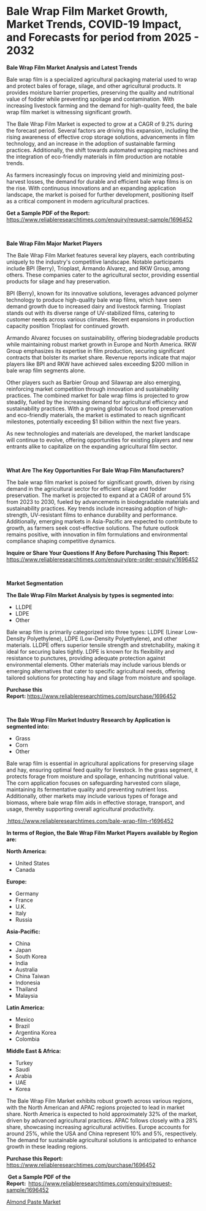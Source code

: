 <p><h1>Bale Wrap Film Market Growth, Market Trends, COVID-19 Impact, and Forecasts for period from 2025 - 2032</h1></p><p><strong>Bale Wrap Film Market Analysis and Latest Trends</strong></p>
<p><p>Bale wrap film is a specialized agricultural packaging material used to wrap and protect bales of forage, silage, and other agricultural products. It provides moisture barrier properties, preserving the quality and nutritional value of fodder while preventing spoilage and contamination. With increasing livestock farming and the demand for high-quality feed, the bale wrap film market is witnessing significant growth.</p><p>The Bale Wrap Film Market is expected to grow at a CAGR of 9.2% during the forecast period. Several factors are driving this expansion, including the rising awareness of effective crop storage solutions, advancements in film technology, and an increase in the adoption of sustainable farming practices. Additionally, the shift towards automated wrapping machines and the integration of eco-friendly materials in film production are notable trends.</p><p>As farmers increasingly focus on improving yield and minimizing post-harvest losses, the demand for durable and efficient bale wrap films is on the rise. With continuous innovations and an expanding application landscape, the market is poised for further development, positioning itself as a critical component in modern agricultural practices.</p></p>
<p><strong>Get a Sample PDF of the Report:&nbsp;</strong> <a href="https://www.reliableresearchtimes.com/enquiry/request-sample/1696452?utm_campaign=3565&utm_medium=2&utm_source=Github&utm_content=ia&utm_term=27032025&utm_id=bale-wrap-film">https://www.reliableresearchtimes.com/enquiry/request-sample/1696452</a></p>
<p>&nbsp;</p>
<p><strong>Bale Wrap Film Major Market Players</strong></p>
<p><p>The Bale Wrap Film Market features several key players, each contributing uniquely to the industry's competitive landscape. Notable participants include BPI (Berry), Trioplast, Armando Alvarez, and RKW Group, among others. These companies cater to the agricultural sector, providing essential products for silage and hay preservation.</p><p>BPI (Berry), known for its innovative solutions, leverages advanced polymer technology to produce high-quality bale wrap films, which have seen demand growth due to increased dairy and livestock farming. Trioplast stands out with its diverse range of UV-stabilized films, catering to customer needs across various climates. Recent expansions in production capacity position Trioplast for continued growth.</p><p>Armando Alvarez focuses on sustainability, offering biodegradable products while maintaining robust market growth in Europe and North America. RKW Group emphasizes its expertise in film production, securing significant contracts that bolster its market share. Revenue reports indicate that major players like BPI and RKW have achieved sales exceeding $200 million in bale wrap film segments alone.</p><p>Other players such as Barbier Group and Silawrap are also emerging, reinforcing market competition through innovation and sustainability practices. The combined market for bale wrap films is projected to grow steadily, fueled by the increasing demand for agricultural efficiency and sustainability practices. With a growing global focus on food preservation and eco-friendly materials, the market is estimated to reach significant milestones, potentially exceeding $1 billion within the next five years.</p><p>As new technologies and materials are developed, the market landscape will continue to evolve, offering opportunities for existing players and new entrants alike to capitalize on the expanding agricultural film sector.</p></p>
<p>&nbsp;</p>
<p><strong>What Are The Key Opportunities For Bale Wrap Film Manufacturers?</strong></p>
<p><p>The bale wrap film market is poised for significant growth, driven by rising demand in the agricultural sector for efficient silage and fodder preservation. The market is projected to expand at a CAGR of around 5% from 2023 to 2030, fueled by advancements in biodegradable materials and sustainability practices. Key trends include increasing adoption of high-strength, UV-resistant films to enhance durability and performance. Additionally, emerging markets in Asia-Pacific are expected to contribute to growth, as farmers seek cost-effective solutions. The future outlook remains positive, with innovation in film formulations and environmental compliance shaping competitive dynamics.</p></p>
<p><strong>Inquire or Share Your Questions If Any Before Purchasing This Report:</strong> <a href="https://www.reliableresearchtimes.com/enquiry/pre-order-enquiry/1696452?utm_campaign=3565&utm_medium=2&utm_source=Github&utm_content=ia&utm_term=27032025&utm_id=bale-wrap-film">https://www.reliableresearchtimes.com/enquiry/pre-order-enquiry/1696452</a></p>
<p>&nbsp;</p>
<p><strong>Market Segmentation</strong></p>
<p><strong>The Bale Wrap Film Market Analysis by types is segmented into:</strong></p>
<p><ul><li>LLDPE</li><li>LDPE</li><li>Other</li></ul></p>
<p><p>Bale wrap film is primarily categorized into three types: LLDPE (Linear Low-Density Polyethylene), LDPE (Low-Density Polyethylene), and other materials. LLDPE offers superior tensile strength and stretchability, making it ideal for securing bales tightly. LDPE is known for its flexibility and resistance to punctures, providing adequate protection against environmental elements. Other materials may include various blends or emerging alternatives that cater to specific agricultural needs, offering tailored solutions for protecting hay and silage from moisture and spoilage.</p></p>
<p><strong>Purchase this Report:&nbsp;</strong><a href="https://www.reliableresearchtimes.com/purchase/1696452?utm_campaign=3565&utm_medium=2&utm_source=Github&utm_content=ia&utm_term=27032025&utm_id=bale-wrap-film">https://www.reliableresearchtimes.com/purchase/1696452</a></p>
<p>&nbsp;</p>
<p><strong>The Bale Wrap Film Market Industry Research by Application is segmented into:</strong></p>
<p><ul><li>Grass</li><li>Corn</li><li>Other</li></ul></p>
<p><p>Bale wrap film is essential in agricultural applications for preserving silage and hay, ensuring optimal feed quality for livestock. In the grass segment, it protects forage from moisture and spoilage, enhancing nutritional value. The corn application focuses on safeguarding harvested corn silage, maintaining its fermentative quality and preventing nutrient loss. Additionally, other markets may include various types of forage and biomass, where bale wrap film aids in effective storage, transport, and usage, thereby supporting overall agricultural productivity.</p></p>
<p><a href="https://www.reliableresearchtimes.com/bale-wrap-film-r1696452?utm_campaign=3565&utm_medium=2&utm_source=Github&utm_content=ia&utm_term=27032025&utm_id=bale-wrap-film">&nbsp;https://www.reliableresearchtimes.com/bale-wrap-film-r1696452</a></p>
<p><strong>In terms of Region, the Bale Wrap Film Market Players available by Region are:</strong></p>
<p>
    <p> <strong> North America: </strong>
        <ul>
            <li>United States</li>
            <li>Canada</li>
        </ul>
        </p> 
    <p> <strong> Europe: </strong>
        <ul>
            <li>Germany</li>
            <li>France</li>
            <li>U.K.</li>
            <li>Italy</li>
            <li>Russia</li>
        </ul>
        </p> 
    <p> <strong> Asia-Pacific: </strong>
        <ul>
            <li>China</li>
            <li>Japan</li>
            <li>South Korea</li>
            <li>India</li>
            <li>Australia</li>
            <li>China Taiwan</li>
            <li>Indonesia</li>
            <li>Thailand</li>
            <li>Malaysia</li>
        </ul>
        </p> 
    <p> <strong> Latin America: </strong>
        <ul>
            <li>Mexico</li>
            <li>Brazil</li>
            <li>Argentina Korea</li>
            <li>Colombia</li>
        </ul>
        </p> 
    <p> <strong> Middle East & Africa: </strong>
        <ul>
            <li>Turkey</li>
            <li>Saudi</li>
            <li>Arabia</li>
            <li>UAE</li>
            <li>Korea</li>
        </ul>
    </p>
    </p>
<p><p>The Bale Wrap Film Market exhibits robust growth across various regions, with the North American and APAC regions projected to lead in market share. North America is expected to hold approximately 32% of the market, driven by advanced agricultural practices. APAC follows closely with a 28% share, showcasing increasing agricultural activities. Europe accounts for around 25%, while the USA and China represent 10% and 5%, respectively. The demand for sustainable agricultural solutions is anticipated to enhance growth in these leading regions.</p></p>
<p><strong>Purchase this Report: </strong><a href="https://www.reliableresearchtimes.com/purchase/1696452?utm_campaign=3565&utm_medium=2&utm_source=Github&utm_content=ia&utm_term=27032025&utm_id=bale-wrap-film">https://www.reliableresearchtimes.com/purchase/1696452</a></p>
<p>&nbsp;<strong>Get a Sample PDF of the Report:&nbsp;&nbsp;</strong><a href="https://www.reliableresearchtimes.com/enquiry/request-sample/1696452?utm_campaign=3565&utm_medium=2&utm_source=Github&utm_content=ia&utm_term=27032025&utm_id=bale-wrap-film">https://www.reliableresearchtimes.com/enquiry/request-sample/1696452</a></p>
<p><strong></strong></p>
<p><p><a href="https://github.com/wyettillesr4/Market-Research-Report-List-1/blob/main/almond-paste-market.md?utm_campaign=3565&utm_medium=2&utm_source=Github&utm_content=ia&utm_term=27032025&utm_id=bale-wrap-film">Almond Paste Market</a></p></p>